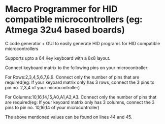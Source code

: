 # Macro Programmer for HID compatible microcontrollers (eg: Atmega 32u4 based boards)
C code generator + GUI to easily generate HID programs for HID compatible microcontrollers 

Supports upto a 64 Key keyboard with a 8x8 layout.

Connect keyboard matrix to the following pins on your microcontroller:

For Rows:2,3,4,5,6,7,8,9. Connect only the number of pins that are required(eg: If your keyoard matrix only has 3 rows, connect the 3 pins to pin no. 2,3,4 of your microcontroller) 

For Columns:10,16,14,15,A0,A1,A2,A3. Connect only the number of pins that are required(eg: If your keyoard matrix only has 3 columns, connect the 3 pins to pin no. 10,16,14 of your microcontroller) 

The above mentioned values can be found on lines 44 and 45.
